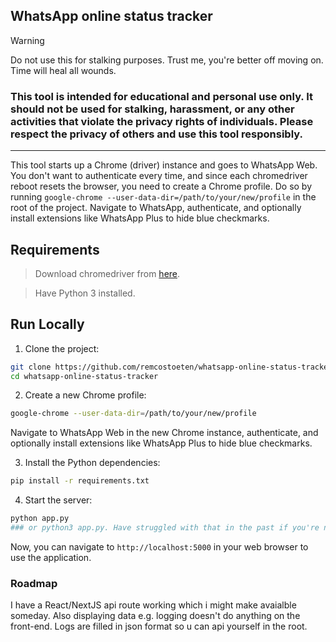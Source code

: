 ## WhatsApp online status tracker

> [!WARNING]
> Do not use this for stalking purposes. Trust me, you're better off moving on. Time will heal all wounds.

### This tool is intended for educational and personal use only. It should not be used for stalking, harassment, or any other activities that violate the privacy rights of individuals. Please respect the privacy of others and use this tool responsibly.

---

This tool starts up a Chrome (driver) instance and goes to WhatsApp Web. You don't want to authenticate every time, and since each chromedriver reboot resets the browser, you need to create a Chrome profile. Do so by running `google-chrome --user-data-dir=/path/to/your/new/profile` in the root of the project. Navigate to WhatsApp, authenticate, and optionally install extensions like WhatsApp Plus to hide blue checkmarks.

## Requirements

> Download chromedriver from [here](https://chromedriver.chromium.org/downloads).

> Have Python 3 installed.

## Run Locally

1. Clone the project:

```bash
git clone https://github.com/remcostoeten/whatsapp-online-status-tracker.git
cd whatsapp-online-status-tracker
```

2. Create a new Chrome profile:

```bash
google-chrome --user-data-dir=/path/to/your/new/profile
```

Navigate to WhatsApp Web in the new Chrome instance, authenticate, and optionally install extensions like WhatsApp Plus to hide blue checkmarks.

3. Install the Python dependencies:
```bash
pip install -r requirements.txt
```

4. Start the server:

```bash
python app.py
### or python3 app.py. Have struggled with that in the past if you're new. 🙃
```

Now, you can navigate to `http://localhost:5000` in your web browser to use the application.

### Roadmap

I have a React/NextJS api route working which i might make avaialble someday. Also displaying  data e.g. logging doesn't do anything on the front-end. Logs are filled in json format so u can api yourself in the root.
